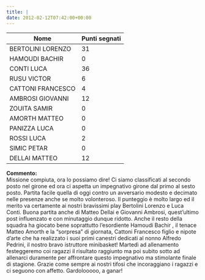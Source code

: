 ```yaml
---
title: |
date: 2012-02-12T07:42:00+00:00
---
```


| **Nome** | **Punti segnati** |
| -------- | ----------------- |
| BERTOLINI LORENZO | 31 |
| HAMOUDI BACHIR | 0 |
| CONTI LUCA | 36 |
| RUSU VICTOR | 6 |
| CATTONI FRANCESCO | 4 |
| AMBROSI GIOVANNI | 12 |
| ZOUITA SAMIR | 0 |
| AMORTH MATTEO | 0 |
| PANIZZA LUCA | 0 |
| ROSSI LUCA | 2 |
| SIMIC PETAR | 0 |
| DELLAI MATTEO | 12 |

**Commento:**  
Missione compiuta, ora lo possiamo dire! Ci siamo classificati al secondo posto nel girone ed ora ci aspetta un impegnativo girone dal primo al sesto posto. Partita facile quella di oggi contro un avversario modesto e decimato nelle presenze anche se molto volonteroso. Il punteggio è molto largo ed il merito va certamente ai nostri bravissimi play Bertolini Lorenzo e Luca Conti. Buona partita anche di Matteo Dellai e Giovanni Ambrosi, quest’ultimo post influenzato e con minutaggio dunque ridotto. Anche il resto della squadra ha giocato bene soprattutto l’esordiente Hamoudi Bachir , il tenace Matteo Amorth e la “sorpresa” di giornata, Cattoni Francesco figlio e nipote d’arte che ha realizzato i suoi primi canestri dedicati al nonno Alfredo Pedrini, il nostro bravo istruttore minibasket! Martedì ad allenamento festeggeremo coi ragazzi il risultato raggiunto ma poi subito sotto ad allenarci duramente per affrontare questo impegnativo ma stimolante finale di stagione. Grazie come sempre ai nostri tifosi che incoraggiano i ragazzi e ci seguono con affetto. Gardolooooo, a ganar!